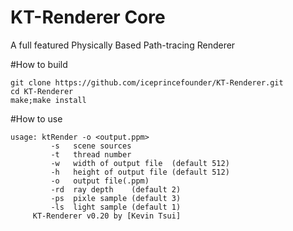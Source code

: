 # KT-Renderer Core

A full featured Physically Based Path-tracing Renderer


#How to build

```
git clone https://github.com/iceprincefounder/KT-Renderer.git
cd KT-Renderer
make;make install
```

#How to use

```
usage: ktRender -o <output.ppm>
         -s   scene sources 
         -t   thread number 
         -w   width of output file  (default 512) 
         -h   height of output file (default 512) 
         -o   output file(.ppm) 
         -rd  ray depth    (default 2) 
         -ps  pixle sample (default 3) 
         -ls  light sample (default 1) 
     KT-Renderer v0.20 by [Kevin Tsui]
```
